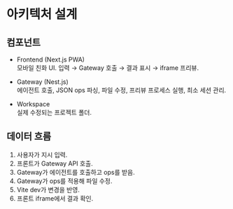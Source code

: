 # 아키텍처 설계

## 컴포넌트
- Frontend (Next.js PWA)  
  모바일 친화 UI. 입력 → Gateway 호출 → 결과 표시 → iframe 프리뷰.  

- Gateway (Nest.js)  
  에이전트 호출, JSON ops 파싱, 파일 수정, 프리뷰 프로세스 실행, 최소 세션 관리.  

- Workspace  
  실제 수정되는 프로젝트 폴더.  

## 데이터 흐름
1. 사용자가 지시 입력.  
2. 프론트가 Gateway API 호출.  
3. Gateway가 에이전트를 호출하고 ops를 받음.  
4. Gateway가 ops를 적용해 파일 수정.  
5. Vite dev가 변경을 반영.  
6. 프론트 iframe에서 결과 확인.  
